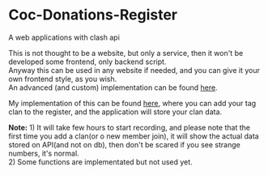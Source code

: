# Coc-Donations-Register
A web applications with clash api

This is not thought to be a website, but only a service, then it won't be developed some frontend, only backend script.<br>
Anyway this can be used in any website if needed, and you can give it your own frontend style, as you wish.<br>
An advanced (and custom) implementation can be found [here](https://iranpalang.000webhostapp.com/en/stats.php).<br>

My implementation of this can be found [here](https://apicoc.000webhostapp.com/), where you can add your tag clan to the register, and the application will store your clan data.<br>

<strong>Note:</strong> 1) It will take few hours to start recording, and please note that the first time you add a clan(or o new member join), it will show the actual data stored on API(and not on db), then don't be scared if you see strange numbers, it's normal.<br>
2) Some functions are implementated but not used yet.
